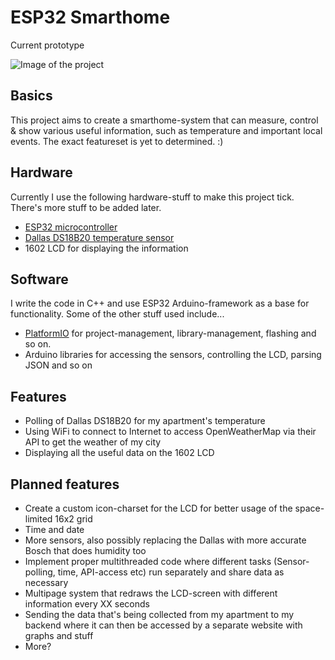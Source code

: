 # ESP32 Smarthome

Current prototype

![Image of the project](https://i.imgur.com/LYCC2Sa.jpg)

## Basics
This project aims to create a smarthome-system that can measure, control & show various useful information, such as temperature and important local events. The exact featureset is yet to determined. :)

## Hardware
Currently I use the following hardware-stuff to make this project tick. There's more stuff to be added later.
+ [ESP32 microcontroller](http://esp32.net/)
+ [Dallas DS18B20 temperature sensor](https://datasheets.maximintegrated.com/en/ds/DS18B20.pdf)
+ 1602 LCD for displaying the information

## Software
I write the code in C++ and use ESP32 Arduino-framework as a base for functionality. Some of the other stuff used include...
+ [PlatformIO](https://platformio.org/) for project-management, library-management, flashing and so on.
+ Arduino libraries for accessing the sensors, controlling the LCD, parsing JSON and so on

## Features
+ Polling of Dallas DS18B20 for my apartment's temperature
+ Using WiFi to connect to Internet to access OpenWeatherMap via their API to get the weather of my city
+ Displaying all the useful data on the 1602 LCD

## Planned features
+ Create a custom icon-charset for the LCD for better usage of the space-limited 16x2 grid
+ Time and date
+ More sensors, also possibly replacing the Dallas with more accurate Bosch that does humidity too
+ Implement proper multithreaded code where different tasks (Sensor-polling, time, API-access etc) run separately and share data as necessary
+ Multipage system that redraws the LCD-screen with different information every XX seconds
+ Sending the data that's being collected from my apartment to my backend where it can then be accessed by a separate website with graphs and stuff
+ More?
